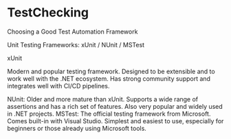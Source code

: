 # TestChecking
Choosing a Good Test Automation Framework

Unit Testing Frameworks: xUnit /  NUnit  / MSTest


xUnit

Modern and popular testing framework.
Designed to be extensible and to work well with the .NET ecosystem.
Has strong community support and integrates well with CI/CD pipelines.

NUnit:
Older and more mature than xUnit.
Supports a wide range of assertions and has a rich set of features.
Also very popular and widely used in .NET projects.
MSTest:
The official testing framework from Microsoft.
Comes built-in with Visual Studio.
Simplest and easiest to use, especially for beginners or those already using Microsoft tools.
